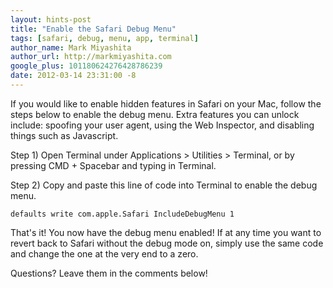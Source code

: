 ```yaml
---
layout: hints-post
title: "Enable the Safari Debug Menu"
tags: [safari, debug, menu, app, terminal]
author_name: Mark Miyashita
author_url: http://markmiyashita.com
google_plus: 101180624276428786239
date: 2012-03-14 23:31:00 -8
---
```


If you would like to enable hidden features in Safari on your Mac, follow the steps below to enable the debug menu. Extra features you can unlock include: spoofing your user agent, using the Web Inspector, and disabling things such as Javascript.

Step 1) Open Terminal under Applications > Utilities > Terminal, or by pressing CMD + Spacebar and typing in Terminal.

Step 2) Copy and paste this line of code into Terminal to enable the debug menu.

<code>defaults write com.apple.Safari IncludeDebugMenu 1</code>

That's it! You now have the debug menu enabled! If at any time you want to revert back to Safari without the debug mode on, simply use the same code and change the one at the very end to a zero.

Questions? Leave them in the comments below!